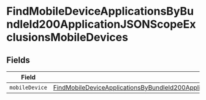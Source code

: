 # FindMobileDeviceApplicationsByBundleId200ApplicationJSONScopeExclusionsMobileDevices


## Fields

| Field                                                                                                                                                                                                                           | Type                                                                                                                                                                                                                            | Required                                                                                                                                                                                                                        | Description                                                                                                                                                                                                                     |
| ------------------------------------------------------------------------------------------------------------------------------------------------------------------------------------------------------------------------------- | ------------------------------------------------------------------------------------------------------------------------------------------------------------------------------------------------------------------------------- | ------------------------------------------------------------------------------------------------------------------------------------------------------------------------------------------------------------------------------- | ------------------------------------------------------------------------------------------------------------------------------------------------------------------------------------------------------------------------------- |
| `mobileDevice`                                                                                                                                                                                                                  | [FindMobileDeviceApplicationsByBundleId200ApplicationJSONScopeExclusionsMobileDevicesMobileDevice](../../models/operations/findmobiledeviceapplicationsbybundleid200applicationjsonscopeexclusionsmobiledevicesmobiledevice.md) | :heavy_minus_sign:                                                                                                                                                                                                              | N/A                                                                                                                                                                                                                             |